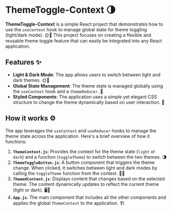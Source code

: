 # ThemeToggle-Context 🌗

**ThemeToggle-Context** is a simple React project that demonstrates how to use the `useContext` hook to manage global state for theme toggling (light/dark mode). 🌞🌙 This project focuses on creating a flexible and reusable theme toggle feature that can easily be integrated into any React application.

## Features ✨
- **Light & Dark Mode**: The app allows users to switch between light and dark themes. 🌞🌙
- **Global State Management**: The theme state is managed globally using the `useContext` hook and a `themeReducer`. 🔄
- **Styled Components**: The application uses a simple yet elegant CSS structure to change the theme dynamically based on user interaction. 🎨

## How it works ⚙️
The app leverages the `useContext` and `useReducer` hooks to manage the theme state across the application. Here's a brief overview of how it functions:

1. **`ThemeContext.js`**: Provides the context for the theme state (`light` or `dark`) and a function (`toggleTheme`) to switch between the two themes. 🌗
2. **`ThemeToggleButton.js`**: A button component that triggers the theme change. When clicked, it switches between light and dark modes by calling the `toggleTheme` function from the context. 🔲🔘
3. **`ThemedContent.js`**: Displays content that changes based on the selected theme. The content dynamically updates to reflect the current theme (light or dark). 🖥️🌙
4. **`App.js`**: The main component that includes all the other components and applies the global `ThemeContext` to the application. 🏗️

